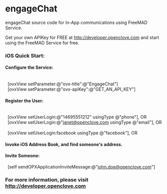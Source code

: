 engageChat
==========

engageChat source code for In-App communications using FreeMAD Service.

Get your own APIKey for FREE at http://developer.openclove.com and start using the FreeMAD Service for free.

### iOS Quick Start:

#### Configure the Service:
    
    [ovxView setParameter:@"ovx-title":@"EngageChat"]
    
    [ovxView setParameter:@"ovx-apiKey":@"GET_AN_API_KEY"]
    

#### Register the User:
    
    [ovxView setUserLogin:@"14695551212" usingType @"phone"], OR
    
    [ovxView setUserLogin:@"janet@openclove.com usingType @"email"], OR
    
    [ovxView setUserLogin:facebook usingType @"facebook"], OR
    

#### Invoke iOS Address Book, and find someone's address.

#### Invite Someone:

    [self sendOPXApplicationInviteMessage:@"john.doe@openclove.com"]

### For more information, please visit http://developer.openclove.com

